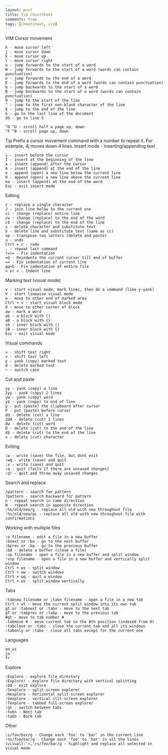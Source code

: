 ```yaml
---
layout: post
title: Vim Cheatsheet
comments: true
tags: [cheatsheet, vim]
---
```


VIM
Cursor movement

    h - move cursor left
    j - move cursor down
    k - move cursor up
    l - move cursor right
    w - jump forwards to the start of a word
    W - jump forwards to the start of a word (words can contain punctuation)
    e - jump forwards to the end of a word
    E - jump forwards to the end of a word (words can contain punctuation)
    b - jump backwards to the start of a word
    B - jump backwards to the start of a word (words can contain punctuation)
    0 - jump to the start of the line
    ^ - jump to the first non-blank character of the line
    $ - jump to the end of the line
    G - go to the last line of the document
    5G - go to line 5

	^D ^U - scroll half a page up, down
	^F ^B - scroll page up, down

Tip Prefix a cursor movement command with a number to repeat it. For example, 4j moves down 4 lines.
Insert mode - inserting/appending text

    i - insert before the cursor
    I - insert at the beginning of the line
    a - insert (append) after the cursor
    A - insert (append) at the end of the line
    o - append (open) a new line below the current line
    O - append (open) a new line above the current line
    ea - insert (append) at the end of the word
    Esc - exit insert mode

Editing

    r - replace a single character
    J - join line below to the current one
    cc - change (replace) entire line
    cw - change (replace) to the end of the word
    c$ - change (replace) to the end of the line
    s - delete character and substitute text
    S - delete line and substitute text (same as cc)
    xp - transpose two letters (delete and paste)
    u - undo
    Ctrl + r - redo
    . - repeat last command
    (v)= - Fix indentation
    =G - Reindents the current cursor till end of buffer
    == - Fix indentation of current line
    gg=G - Fix indentation of entire file
    < or > - Indent line

Marking text (visual mode)

    v - start visual mode, mark lines, then do a command (like y-yank)
    V - start linewise visual mode
    o - move to other end of marked area
    Ctrl + v - start visual block mode
    O - move to other corner of block
    aw - mark a word
    ab - a block with ()
    aB - a block with {}
    ib - inner block with ()
    iB - inner block with {}
    Esc - exit visual mode

Visual commands

    > - shift text right
    < - shift text left
    y - yank (copy) marked text
    d - delete marked text
    ~ - switch case

Cut and paste

    yy - yank (copy) a line
    2yy - yank (copy) 2 lines
    yw - yank (copy) word
    y$ - yank (copy) to end of line
    p - put (paste) the clipboard after cursor
    P - put (paste) before cursor
    dd - delete (cut) a line
    2dd - delete (cut) 2 lines
    dw - delete (cut) word
    D - delete (cut) to the end of the line
    d$ - delete (cut) to the end of the line
    x - delete (cut) character

Exiting

    :w - write (save) the file, but dont exit
    :wq - write (save) and quit
    :x - write (save) and quit
    :q - quit (fails if there are unsaved changes)
    :q! - quit and throw away unsaved changes

Search and replace

    /pattern - search for pattern
    ?pattern - search backward for pattern
    n - repeat search in same direction
    N - repeat search in opposite direction
    :%s/old/new/g - replace all old with new throughout file
    :%s/old/new/gc - replace all old with new throughout file with confirmations

Working with multiple files

    :e filename - edit a file in a new buffer
    :bnext or :bn - go to the next buffer
    :bprev or :bp - go to the previous buffer
    :bd - delete a buffer (close a file)
    :sp filename - open a file in a new buffer and split window
    :vsp filename - open a file in a new buffer and vertically split window
    Ctrl + ws - split window
    Ctrl + ww - switch windows
    Ctrl + wq - quit a window
    Ctrl + wv - split window vertically

Tabs

    :tabnew filename or :tabn filename - open a file in a new tab
    Ctrl + wt - move the current split window into its own tab
    gt or :tabnext or :tabn - move to the next tab
    gT or :tabprev or :tabp - move to the previous tab
    #gt - move to tab number #
    :tabmove # - move current tab to the #th position (indexed from 0)
    :tabclose or :tabc - close the current tab and all its windows
    :tabonly or :tabo - close all tabs except for the current one

Languages

    en_us
    ja
    fr

Explore

    :Explore - explore file directory
    :Explore! - explore file directory with vertical splitting
    :bd - exit explore
    :Sexplore - split-screen explorer
    :Hexplore - horizontal split-screen explorer
    :Vexplore - vertical slit-screen explorer
    :Texplore - tabbed full-screen explorer
    :gt - switch between tabs
    :tabn - Next tab
    :tabb - Back tab

Other

    :s/foo/bar/g - Change each 'foo' to 'bar' in the current line
    :%s/foo/bar/g - Change each 'foo' to 'bar' in all the lines
    (visual):'<,'>s/foo/bar/g - highlight and replace all selected in visual mode
